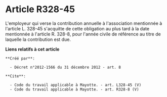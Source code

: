 # Article R328-45

L'employeur qui verse la contribution annuelle à l'association mentionnée à l'article L. 328-45 s'acquitte de cette
obligation au plus tard à la date mentionnée à l'article R. 328-8, pour l'année civile de référence au titre de laquelle la
contribution est due.

**Liens relatifs à cet article**

	**Créé par**:

	  - Décret n°2012-1566 du 31 décembre 2012 - art. 8

	**Cite**:

	  - Code du travail applicable à Mayotte. - art. L328-45 (V)
	  - Code du travail applicable à Mayotte. - art. R328-8 (V)
